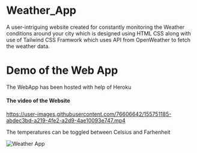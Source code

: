 # Weather_App
A user-intriguing website created for constantly monitoring the Weather conditions around your city which is designed using HTML CSS along with use of Tailwind CSS Framwork
which uses API from OpenWeather to fetch the weather data.

# Demo of the Web App
The WebApp has been hosted with help of Heroku

#### The video of the Website


https://user-images.githubusercontent.com/76606642/155751185-abdec3bd-a219-4fe2-a2d9-4ae10093e747.mp4

The temperatures can be toggled between Celsius and Farhenheit

![Weather App](https://user-images.githubusercontent.com/76606642/155751454-4834a9b3-dc59-422d-92c2-cd2ce50dff5f.jpg)
